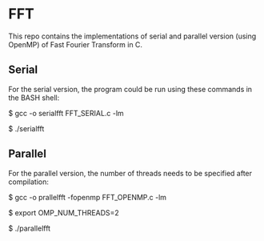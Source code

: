 # FFT
This repo contains the implementations of serial and parallel version (using OpenMP) of Fast Fourier Transform in C.

## Serial
For the serial version, the program could be run using these commands in the BASH shell:

$ gcc -o serialfft FFT_SERIAL.c -lm

$ ./serialfft

## Parallel
For the parallel version, the number of threads needs to be specified after compilation:

$ gcc -o prallelfft -fopenmp FFT_OPENMP.c -lm

$ export OMP_NUM_THREADS=2

$ ./parallelfft

